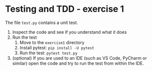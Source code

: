 # Testing and TDD - exercise 1 

The file `test.py` contains a unit test. 

1. Inspect the code and see if you understand what it does 
2. Run the test
    1. Move to the `exercise1` directory 
   2. Install pytest: `pip install -U pytest`
   2. Run the test: `pytest test.py` 
3. (optional) If you are used to an IDE (such as VS Code, PyCharm or similar) open the code and try to run the test from within the IDE.  